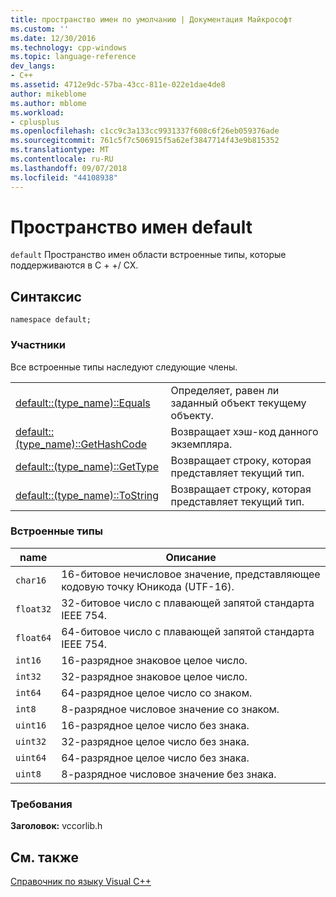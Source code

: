 ```yaml
---
title: пространство имен по умолчанию | Документация Майкрософт
ms.custom: ''
ms.date: 12/30/2016
ms.technology: cpp-windows
ms.topic: language-reference
dev_langs:
- C++
ms.assetid: 4712e9dc-57ba-43cc-811e-022e1dae4de8
author: mikeblome
ms.author: mblome
ms.workload:
- cplusplus
ms.openlocfilehash: c1cc9c3a133cc9931337f608c6f26eb059376ade
ms.sourcegitcommit: 761c5f7c506915f5a62ef3847714f43e9b815352
ms.translationtype: MT
ms.contentlocale: ru-RU
ms.lasthandoff: 09/07/2018
ms.locfileid: "44108938"
---
```

# <a name="default-namespace"></a>Пространство имен default

`default` Пространство имен области встроенные типы, которые поддерживаются в C + +/ CX.

## <a name="syntax"></a>Синтаксис

```
namespace default;
```

### <a name="members"></a>Участники

Все встроенные типы наследуют следующие члены.

|||
|-|-|
|[default::(type_name)::Equals](../cppcx/default-type-name-equals-method.md)|Определяет, равен ли заданный объект текущему объекту.|
|[default::(type_name)::GetHashCode](../cppcx/default-type-name-gethashcode-method.md)|Возвращает хэш-код данного экземпляра.|
|[default::(type_name)::GetType](../cppcx/default-type-name-gettype-method.md)|Возвращает строку, которая представляет текущий тип.|
|[default::(type_name)::ToString](../cppcx/default-type-name-tostring-method.md)|Возвращает строку, которая представляет текущий тип.|

### <a name="built-in-types"></a>Встроенные типы

|name|Описание|
|----------|-----------------|
|`char16`|16-битовое нечисловое значение, представляющее кодовую точку Юникода (UTF-16).|
|`float32`|32-битовое число с плавающей запятой стандарта IEEE 754.|
|`float64`|64-битовое число с плавающей запятой стандарта IEEE 754.|
|`int16`|16-разрядное знаковое целое число.|
|`int32`|32-разрядное знаковое целое число.|
|`int64`|64-разрядное целое число со знаком.|
|`int8`|8-разрядное числовое значение со знаком.|
|`uint16`|16-разрядное целое число без знака.|
|`uint32`|32-разрядное целое число без знака.|
|`uint64`|64-разрядное целое число без знака.|
|`uint8`|8-разрядное числовое значение без знака.|

### <a name="requirements"></a>Требования

**Заголовок:** vccorlib.h

## <a name="see-also"></a>См. также

[Справочник по языку Visual C++](../cppcx/visual-c-language-reference-c-cx.md)